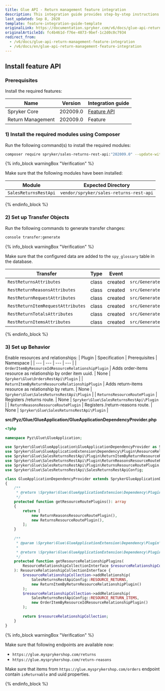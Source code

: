 ```yaml
---
title: Glue API - Return management feature integration
description: This integration guide provides step-by-step instructions on integrating Glue API - Return Management feature into your project.
last_updated: Sep 8, 2020
template: feature-integration-guide-template
originalLink: https://documentation.spryker.com/v6/docs/glue-api-return-management-feature-integration
originalArticleId: fc4b461d-f76e-4873-9bef-1c2d0c0c7934
redirect_from:
  - /v6/docs/glue-api-return-management-feature-integration
  - /v6/docs/en/glue-api-return-management-feature-integration
---
```


## Install feature API

### Prerequisites
Install the required features:

| Name | Version | Integration guide |
| --- | --- | --- |
| Spryker Core | 202009.0 | [Feature API](/docs/scos/dev/feature-integration-guides/{{page.version}}/spryker-core-feature-integration.html) |
| Return Management | 202009.0 | Feature |

### 1) Install the required modules using Composer
Run the following command(s) to install the required modules:
```bash
composer require spryker/sales-returns-rest-api:"202009.0" --update-with-dependencies
```
{% info_block warningBox "Verification" %}

Make sure that the following modules have been installed:

| Module | Expected Directory |
| --- | --- |
| `SalesReturnsRestApi` | `vendor/spryker/sales-returns-rest-api` |

{% endinfo_block %}

### 2) Set up Transfer Objects
Run the following commands to generate transfer changes:
```bash
console transfer:generate
```
{% info_block warningBox "Verification" %}

Make sure that the configured data are added to the `spy_glossary` table  in the database.

| Transfer | Type | Event | Path |
| --- | --- | --- | --- |
| `RestReturnsAttributes` | class | created | `src/Generated/Shared/Transfer/RestReturnsAttributesTransfer` |
| `RestReturnReasonsAttributes` | class | created | `src/Generated/Shared/Transfer/RestReturnReasonsAttributesTransfer` |
| `RestReturnRequestAttributes` | class | created | `src/Generated/Shared/Transfer/RestReturnRequestAttributesTransfer` |
| `RestReturnItemRequestAttributes` | class | created | `src/Generated/Shared/Transfer/RestReturnItemRequestAttributesTransfer` |
| `RestReturnTotalsAttributes` | class | created | `src/Generated/Shared/Transfer/RestReturnTotalsAttributesTransfer` |
| `RestReturnItemsAttributes` | class | created | `src/Generated/Shared/Transfer/RestReturnItemsAttributesTransfer` |

{% endinfo_block %}

### 3) Set up Behavior
Enable resources and relationships:
| Plugin | Specification | Prerequisites | Namespace |
| --- | --- | --- | --- |
| `OrderItemByResourceIdResourceRelationshipPlugin` | Adds order-items resource as relationship by order item uuid. | None | `Spryker\Glue\OrdersRestApi\Plugin` |
| `ReturnItemByReturnResourceRelationshipPlugin` | Adds return-items resource as relationship by return. | None | `Spryker\Glue\SalesReturnsRestApi\Plugin` |
| `ReturnsResourceRoutePlugin` | Registers /returns route. | None | `Spryker\Glue\SalesReturnsRestApi\Plugin` |
| `ReturnReasonsResourceRoutePlugin` | Registers /return-reasons route. | None | `Spryker\Glue\SalesReturnsRestApi\Plugin` |

**src/Pyz/Glue/GlueApplication/GlueApplicationDependencyProvider.php**
```php
<?php
 
namespace Pyz\Glue\GlueApplication;
 
use Spryker\Glue\GlueApplication\GlueApplicationDependencyProvider as SprykerGlueApplicationDependencyProvider;
use Spryker\Glue\GlueApplicationExtension\Dependency\Plugin\ResourceRelationshipCollectionInterface;
use Spryker\Glue\SalesReturnsRestApi\Plugin\ReturnItemByReturnResourceRelationshipPlugin;
use Spryker\Glue\SalesReturnsRestApi\Plugin\ReturnReasonsResourceRoutePlugin;
use Spryker\Glue\SalesReturnsRestApi\Plugin\ReturnsResourceRoutePlugin;
use Spryker\Glue\SalesReturnsRestApi\SalesReturnsRestApiConfig;

class GlueApplicationDependencyProvider extends SprykerGlueApplicationDependencyProvider
{
    /**
     * @return \Spryker\Glue\GlueApplicationExtension\Dependency\Plugin\ResourceRoutePluginInterface[]
     */
    protected function getResourceRoutePlugins(): array
    {
        return [
            new ReturnReasonsResourceRoutePlugin(),
            new ReturnsResourceRoutePlugin(),
        ];
    }
 
    /**
     * @param \Spryker\Glue\GlueApplicationExtension\Dependency\Plugin\ResourceRelationshipCollectionInterface $resourceRelationshipCollection
     *
     * @return \Spryker\Glue\GlueApplicationExtension\Dependency\Plugin\ResourceRelationshipCollectionInterface
     */
    protected function getResourceRelationshipPlugins(
        ResourceRelationshipCollectionInterface $resourceRelationshipCollection
    ): ResourceRelationshipCollectionInterface {
        $resourceRelationshipCollection->addRelationship(
            SalesReturnsRestApiConfig::RESOURCE_RETURNS,
            new ReturnItemByReturnResourceRelationshipPlugin()
        );
        $resourceRelationshipCollection->addRelationship(
            SalesReturnsRestApiConfig::RESOURCE_RETURN_ITEMS,
            new OrderItemByResourceIdResourceRelationshipPlugin()
        );
 
        return $resourceRelationshipCollection;
    }
}
```

{% info_block warningBox "Verification" %}

Make sure that following endpoints are available now:
- `https://glue.mysprykershop.com/returns`
- `https://glue.mysprykershop.com/return-reasons`

Make sure that items from `https://glue.mysprykershop.com/orders` endpoint contain `isReturnable` and uuid properties.

{% endinfo_block %}
